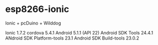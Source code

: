 # esp8266-ionic
Ionic + pcDuino + Wilddog


Ionic 1.7.2
cordova 5.4.1
Android 5.1.1 (API 22)
Android SDK Tools 24.4.1
ANdroid SDK Platform-tools 23.1
Android SDK Build-tools 23.0.2


